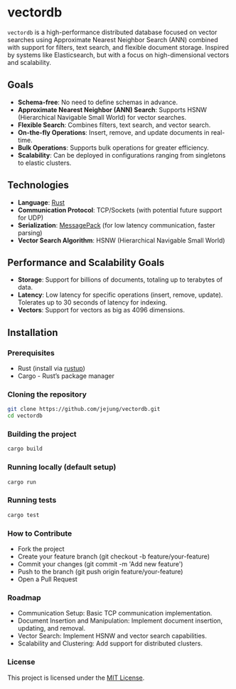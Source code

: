 # vectordb

`vectordb` is a high-performance distributed database focused on vector searches using Approximate Nearest Neighbor Search (ANN) combined with support for filters, text search, and flexible document storage. Inspired by systems like Elasticsearch, but with a focus on high-dimensional vectors and scalability.

## Goals

- **Schema-free**: No need to define schemas in advance.
- **Approximate Nearest Neighbor (ANN) Search**: Supports HSNW (Hierarchical Navigable Small World) for vector searches.
- **Flexible Search**: Combines filters, text search, and vector search.
- **On-the-fly Operations**: Insert, remove, and update documents in real-time.
- **Bulk Operations**: Supports bulk operations for greater efficiency.
- **Scalability**: Can be deployed in configurations ranging from singletons to elastic clusters.

## Technologies

- **Language**: [Rust](https://www.rust-lang.org/)
- **Communication Protocol**: TCP/Sockets (with potential future support for UDP)
- **Serialization**: [MessagePack](https://msgpack.org/) (for low latency communication, faster parsing)
- **Vector Search Algorithm**: HSNW (Hierarchical Navigable Small World)

## Performance and Scalability Goals

- **Storage**: Support for billions of documents, totaling up to terabytes of data.
- **Latency**: Low latency for specific operations (insert, remove, update). Tolerates up to 30 seconds of latency for indexing.
- **Vectors**: Support for vectors as big as 4096 dimensions.

## Installation

### Prerequisites

- Rust (install via [rustup](https://rustup.rs/))
- Cargo - Rust’s package manager

### Cloning the repository

```bash
git clone https://github.com/jejung/vectordb.git
cd vectordb
```

### Building the project

```bash
cargo build
```

### Running locally (default setup)

```bash
cargo run
```

### Running tests

```bash
cargo test
```

### How to Contribute

- Fork the project
- Create your feature branch (git checkout -b feature/your-feature)
- Commit your changes (git commit -m 'Add new feature')
- Push to the branch (git push origin feature/your-feature)
- Open a Pull Request

### Roadmap

- Communication Setup: Basic TCP communication implementation.
- Document Insertion and Manipulation: Implement document insertion, updating, and removal.
- Vector Search: Implement HSNW and vector search capabilities.
- Scalability and Clustering: Add support for distributed clusters.

### License

This project is licensed under the [MIT License](https://opensource.org/license/mit).
